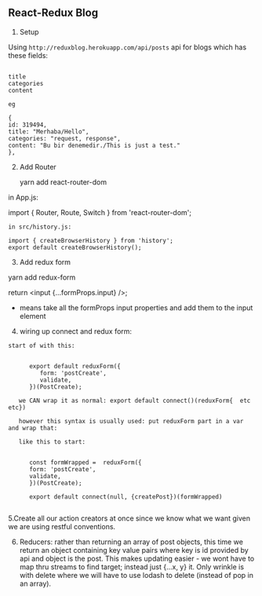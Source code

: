## React-Redux Blog

1. Setup

Using `http://reduxblog.herokuapp.com/api/posts` api for blogs which has these fields:

```

title
categories
content

eg

{
id: 319494,
title: "Merhaba/Hello",
categories: "request, response",
content: "Bu bir denemedir./This is just a test."
},

```

2. Add Router

   yarn add react-router-dom

in App.js:

import { Router, Route, Switch } from 'react-router-dom';

```
in src/history.js:

import { createBrowserHistory } from 'history';
export default createBrowserHistory();
```

3. Add redux form

yarn add redux-form

return <input {...formProps.input} />;

- means take all the formProps input properties and add them to the input element

4. wiring up connect and redux form:

```
start of with this:


      export default reduxForm({
         form: 'postCreate',
         validate,
      })(PostCreate);

   we CAN wrap it as normal: export default connect()(reduxForm{  etc etc})

   however this syntax is usually used: put reduxForm part in a var and wrap that:

   like this to start:


      const formWrapped =  reduxForm({
      form: 'postCreate',
      validate,
      })(PostCreate);

      export default connect(null, {createPost})(formWrapped)


```

5.Create all our action creators at once since we know what we want given we are using restful conventions.

6. Reducers: rather than returning an array of post objects, this time we return an object containing key value pairs where key is id provided by api and object is the post. This makes updating easier - we wont have to map thru streams to find target; instead just {...x, y} it. Only wrinkle is with delete where we will have to use lodash to delete (instead of pop in an array).
